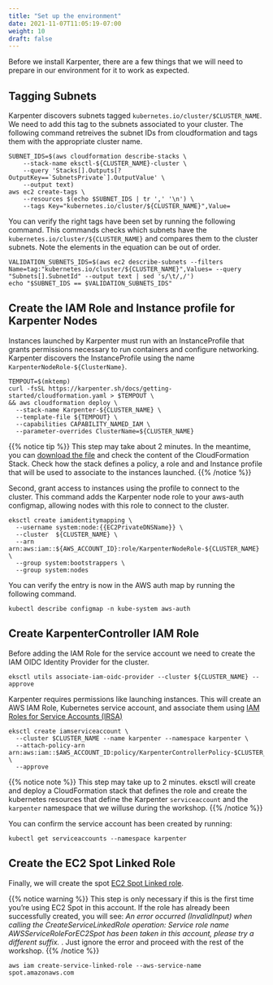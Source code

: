 ```yaml
---
title: "Set up the environment"
date: 2021-11-07T11:05:19-07:00
weight: 10
draft: false
---
```


Before we install Karpenter, there are a few things that we will need to prepare in our environment for it to work as expected.

## Tagging Subnets


Karpenter discovers subnets tagged `kubernetes.io/cluster/$CLUSTER_NAME`. We need to add this tag to the subnets associated to your cluster. The following command retreives the subnet IDs from cloudformation and tags them with the appropriate cluster name.

```
SUBNET_IDS=$(aws cloudformation describe-stacks \
    --stack-name eksctl-${CLUSTER_NAME}-cluster \
    --query 'Stacks[].Outputs[?OutputKey==`SubnetsPrivate`].OutputValue' \
    --output text)
aws ec2 create-tags \
    --resources $(echo $SUBNET_IDS | tr ',' '\n') \
    --tags Key="kubernetes.io/cluster/${CLUSTER_NAME}",Value=
```

You can verify the right tags have been set by running the following command. This commands checks which subnets have the `kubernetes.io/cluster/${CLUSTER_NAME}` and compares them to the cluster subnets. Note the elements in the equation can be out of order.

```
VALIDATION_SUBNETS_IDS=$(aws ec2 describe-subnets --filters Name=tag:"kubernetes.io/cluster/${CLUSTER_NAME}",Values= --query "Subnets[].SubnetId" --output text | sed 's/\t/,/')
echo "$SUBNET_IDS == $VALIDATION_SUBNETS_IDS"
```

## Create the IAM Role and Instance profile for Karpenter Nodes 

Instances launched by Karpenter must run with an InstanceProfile that grants permissions necessary to run containers and configure networking. Karpenter discovers the InstanceProfile using the name `KarpenterNodeRole-${ClusterName}`.

```
TEMPOUT=$(mktemp)
curl -fsSL https://karpenter.sh/docs/getting-started/cloudformation.yaml > $TEMPOUT \
&& aws cloudformation deploy \
  --stack-name Karpenter-${CLUSTER_NAME} \
  --template-file ${TEMPOUT} \
  --capabilities CAPABILITY_NAMED_IAM \
  --parameter-overrides ClusterName=${CLUSTER_NAME}
```

{{% notice tip %}}
This step may take about 2 minutes. In the meantime, you can [download the file](https://karpenter.sh/docs/getting-started/cloudformation.yaml) and check the content of the CloudFormation Stack. Check how the stack defines a policy, a role and and Instance profile that will be used to associate to the instances launched.
{{% /notice %}}

Second, grant access to instances using the profile to connect to the cluster. This command adds the Karpenter node role to your aws-auth configmap, allowing nodes with this role to connect to the cluster.

```
eksctl create iamidentitymapping \
  --username system:node:{{EC2PrivateDNSName}} \
  --cluster  ${CLUSTER_NAME} \
  --arn arn:aws:iam::${AWS_ACCOUNT_ID}:role/KarpenterNodeRole-${CLUSTER_NAME} \
  --group system:bootstrappers \
  --group system:nodes
```

You can verify the entry is now in the AWS auth map by running the following command. 

```
kubectl describe configmap -n kube-system aws-auth
```

## Create KarpenterController IAM Role

Before adding the IAM Role for the service account we need to create the IAM OIDC Identity Provider for the cluster. 

```
eksctl utils associate-iam-oidc-provider --cluster ${CLUSTER_NAME} --approve
```

Karpenter requires permissions like launching instances. This will create an AWS IAM Role, Kubernetes service account, and associate them using [IAM Roles for Service Accounts (IRSA)](https://docs.aws.amazon.com/emr/latest/EMR-on-EKS-DevelopmentGuide/setting-up-enable-IAM.html)

```
eksctl create iamserviceaccount \
  --cluster $CLUSTER_NAME --name karpenter --namespace karpenter \
  --attach-policy-arn arn:aws:iam::$AWS_ACCOUNT_ID:policy/KarpenterControllerPolicy-$CLUSTER_NAME \
  --approve
```

{{% notice note %}}
This step may take up to 2 minutes. eksctl will create and deploy a CloudFormation stack that defines the role and create the kubernetes resources that define the Karpenter `serviceaccount` and the `karpenter` namespace that we willuse during the workshop.
{{% /notice %}}


You can confirm the service account has been created by running:

```
kubectl get serviceaccounts --namespace karpenter
```

## Create the EC2 Spot Linked Role

Finally, we will create the spot [EC2 Spot Linked role](https://docs.aws.amazon.com/AWSEC2/latest/UserGuide/spot-requests.html#service-linked-roles-spot-instance-requests).

{{% notice warning %}}
This step is only necessary if this is the first time you’re using EC2 Spot in this account. If the role has already been successfully created, you will see: *An error occurred (InvalidInput) when calling the CreateServiceLinkedRole operation: Service role name AWSServiceRoleForEC2Spot has been taken in this account, please try a different suffix.* . Just ignore the error and proceed with the rest of the workshop.
{{% /notice %}}

```
aws iam create-service-linked-role --aws-service-name spot.amazonaws.com
```



